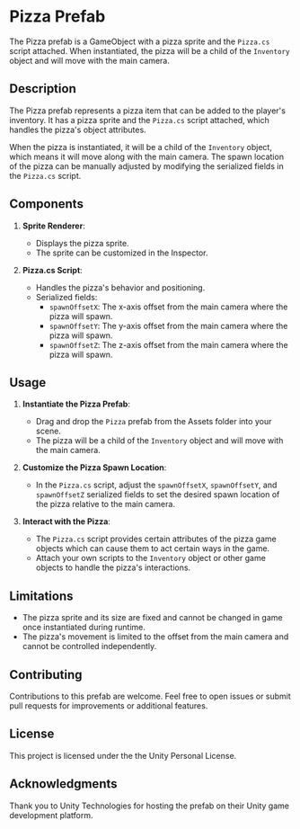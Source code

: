 # Pizza Prefab

The Pizza prefab is a GameObject with a pizza sprite and the `Pizza.cs` script attached. When instantiated, the pizza will be a child of the `Inventory` object and will move with the main camera.

## Description

The Pizza prefab represents a pizza item that can be added to the player's inventory. It has a pizza sprite and the `Pizza.cs` script attached, which handles the pizza's object attributes.

When the pizza is instantiated, it will be a child of the `Inventory` object, which means it will move along with the main camera. The spawn location of the pizza can be manually adjusted by modifying the serialized fields in the `Pizza.cs` script.

## Components

1. **Sprite Renderer**:
   - Displays the pizza sprite.
   - The sprite can be customized in the Inspector.

2. **Pizza.cs Script**:
   - Handles the pizza's behavior and positioning.
   - Serialized fields:
     - `spawnOffsetX`: The x-axis offset from the main camera where the pizza will spawn.
     - `spawnOffsetY`: The y-axis offset from the main camera where the pizza will spawn.
     - `spawnOffsetZ`: The z-axis offset from the main camera where the pizza will spawn.
	
## Usage

1. **Instantiate the Pizza Prefab**:
   - Drag and drop the `Pizza` prefab from the Assets folder into your scene.
   - The pizza will be a child of the `Inventory` object and will move with the main camera.

2. **Customize the Pizza Spawn Location**:
   - In the `Pizza.cs` script, adjust the `spawnOffsetX`, `spawnOffsetY`, and `spawnOffsetZ` serialized fields to set the desired spawn location of the pizza relative to the main camera.

3. **Interact with the Pizza**:
   - The `Pizza.cs` script provides certain attributes of the pizza game objects which can cause them to act certain ways in the game.
   - Attach your own scripts to the `Inventory` object or other game objects to handle the pizza's interactions.

## Limitations

- The pizza sprite and its size are fixed and cannot be changed in game once instantiated during runtime.
- The pizza's movement is limited to the offset from the main camera and cannot be controlled independently.

## Contributing

Contributions to this prefab are welcome. Feel free to open issues or submit pull requests for improvements or additional features.

## License

This project is licensed under the the Unity Personal License.

## Acknowledgments

Thank you to Unity Technologies for hosting the prefab on their Unity game development platform.
